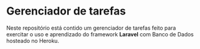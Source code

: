 # Gerenciador de tarefas
Neste repositório está contido um gerenciador de tarefas feito para exercitar o uso e aprendizado do framework **Laravel** com Banco de Dados hosteado no Heroku.
